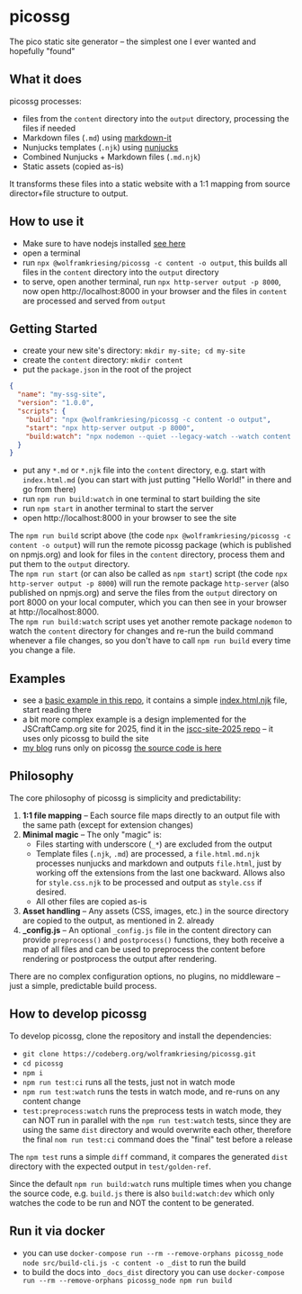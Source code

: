 # picossg

The pico static site generator – the simplest one I ever wanted and hopefully "found"

## What it does

picossg processes:
- files from the `content` directory into the `output` directory, processing the files if needed
- Markdown files (`.md`) using [markdown-it](https://markdown-it.github.io/)
- Nunjucks templates (`.njk`) using [nunjucks](https://mozilla.github.io/nunjucks/)
- Combined Nunjucks + Markdown files (`.md.njk`)
- Static assets (copied as-is)

It transforms these files into a static website with a 1:1 mapping from source director+file structure to output.

## How to use it

- Make sure to have nodejs installed [see here](https://nodejs.org/en/download/)
- open a terminal
- run `npx @wolframkriesing/picossg -c content -o output`, this builds all files in the `content` directory into the `output` directory
- to serve, open another terminal, run `npx http-server output -p 8000`, now open http://localhost:8000 in your browser
  and the files in `content` are processed and served from `output`

## Getting Started

- create your new site's directory: `mkdir my-site; cd my-site`
- create the `content` directory: `mkdir content`
- put the `package.json` in the root of the project
```json
{
  "name": "my-ssg-site",
  "version": "1.0.0",
  "scripts": {
    "build": "npx @wolframkriesing/picossg -c content -o output",
    "start": "npx http-server output -p 8000",
    "build:watch": "npx nodemon --quiet --legacy-watch --watch content --ext '*' --exec \"bash -c 'npm run build'\""
  }
}
```
- put any `*.md` or `*.njk` file into the `content` directory, e.g. start with `index.html.md`
  (you can start with just putting "Hello World!" in there and go from there)
- run `npm run build:watch` in one terminal to start building the site
- run `npm start` in another terminal to start the server
- open http://localhost:8000 in your browser to see the site

The `npm run build` script above (the code `npx @wolframkriesing/picossg -c content -o output`) will run the remote picossg
package (which is published on npmjs.org) and look for files in the `content` directory, process them and put them to the `output` directory.  
The `npm run start` (or can also be called as `npm start`) script (the code `npx http-server output -p 8000`) 
will run the remote package `http-server` (also published on npmjs.org) and serve the files from the `output` directory on port 8000
on your local computer, which you can then see in your browser at http://localhost:8000.  
The `npm run build:watch` script uses yet another remote package `nodemon` to watch the `content` directory for changes 
and re-run the build command whenever a file changes, so you don't have to call `npm run build` every time you change a file.

## Examples

- see a [basic example in this repo](examples/1-basic), it contains a simple [index.html.njk](examples/1-basic/content/index.html.njk) file, start reading there
- a bit more complex example is a design implemented for the JSCraftCamp.org site for 2025,
  find it in the [jscc-site-2025 repo](https://codeberg.org/wolframkriesing/jscc-site-2025) – it uses only picossg to build the site
- [my blog](https://picostitch.com) runs only on picossg [the source code is here](https://codeberg.org/wolframkriesing/picostitch-com)

## Philosophy

The core philosophy of picossg is simplicity and predictability:

1. **1:1 file mapping** – Each source file maps directly to an output file with the same path (except for extension changes)
2. **Minimal magic** – The only "magic" is:
   - Files starting with underscore (`_*`) are excluded from the output
   - Template files (`.njk`, `.md`) are processed, a `file.html.md.njk` processes nunjucks and markdown and outputs `file.html`, 
     just by working off the extensions from the last one backward. Allows also for `style.css.njk` to be processed and output as `style.css` if desired.
   - All other files are copied as-is
3. **Asset handling** – Any assets (CSS, images, etc.) in the source directory are copied to the output, as mentioned in 2. already
4. **_config.js** – An optional `_config.js` file in the content directory can provide `preprocess()` and `postprocess()` functions, they both receive a map of all files
   and can be used to preprocess the content before rendering or postprocess the output after rendering.

There are no complex configuration options, no plugins, no middleware – just a simple, predictable build process.

## How to develop picossg

To develop picossg, clone the repository and install the dependencies:
- `git clone https://codeberg.org/wolframkriesing/picossg.git`
- `cd picossg`
- `npm i`
- `npm run test:ci` runs all the tests, just not in watch mode
- `npm run test:watch` runs the tests in watch mode, and re-runs on any content change
- `test:preprocess:watch` runs the preprocess tests in watch mode, they can NOT run in parallel with the `npm run test:watch` tests,
    since they are using the same `dist` directory and would overwrite each other, therefore the final `nom run test:ci` command does the "final" test before a release

The `npm test` runs a simple `diff` command, it compares the generated `dist` directory with the expected output in `test/golden-ref`.

Since the default `npm run build:watch` runs multiple times when you change the source code, e.g. `build.js`
there is also `build:watch:dev` which only watches the code to be run and NOT the content to be generated.

## Run it via docker

- you can use `docker-compose run --rm --remove-orphans picossg_node node src/build-cli.js -c content -o _dist` to run the build
- to build the docs into `_docs_dist` directory you can use `docker-compose run --rm --remove-orphans picossg_node npm run build`

